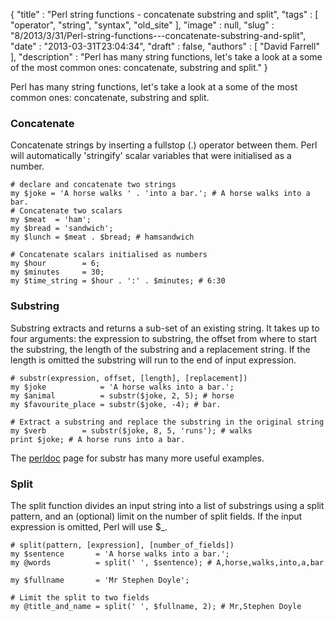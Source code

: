 {
   "title" : "Perl string functions - concatenate substring and split",
   "tags" : [
      "operator",
      "string",
      "syntax",
      "old_site"
   ],
   "image" : null,
   "slug" : "8/2013/3/31/Perl-string-functions---concatenate-substring-and-split",
   "date" : "2013-03-31T23:04:34",
   "draft" : false,
   "authors" : [
      "David Farrell"
   ],
   "description" : "Perl has many string functions, let's take a look at a some of the most common ones: concatenate, substring and split."
}

Perl has many string functions, let's take a look at a some of the most common ones: concatenate, substring and split.

### Concatenate

Concatenate strings by inserting a fullstop (.) operator between them. Perl will automatically 'stringify' scalar variables that were initialised as a number.

``` prettyprint
# declare and concatenate two strings
my $joke = 'A horse walks ' . 'into a bar.'; # A horse walks into a bar.
# Concatenate two scalars
my $meat  = 'ham';
my $bread = 'sandwich';
my $lunch = $meat . $bread; # hamsandwich

# Concatenate scalars initialised as numbers
my $hour        = 6;
my $minutes     = 30;
my $time_string = $hour . ':' . $minutes; # 6:30
```

### Substring

Substring extracts and returns a sub-set of an existing string. It takes up to four arguments: the expression to substring, the offset from where to start the substring, the length of the substring and a replacement string. If the length is omitted the substring will run to the end of input expression.

``` prettyprint
# substr(expression, offset, [length], [replacement])
my $joke            = 'A horse walks into a bar.';
my $animal          = substr($joke, 2, 5); # horse
my $favourite_place = substr($joke, -4); # bar.

# Extract a substring and replace the substring in the original string
my $verb        = substr($joke, 8, 5, 'runs'); # walks
print $joke; # A horse runs into a bar.
```

The [perldoc](http://perldoc.perl.org/functions/substr.html) page for substr has many more useful examples.

### Split

The split function divides an input string into a list of substrings using a split pattern, and an (optional) limit on the number of split fields. If the input expression is omitted, Perl will use $\_.

``` prettyprint
# split(pattern, [expression], [number_of_fields])
my $sentence       = 'A horse walks into a bar.';
my @words          = split(' ', $sentence); # A,horse,walks,into,a,bar

my $fullname       = 'Mr Stephen Doyle';

# Limit the split to two fields
my @title_and_name = split(' ', $fullname, 2); # Mr,Stephen Doyle
```

